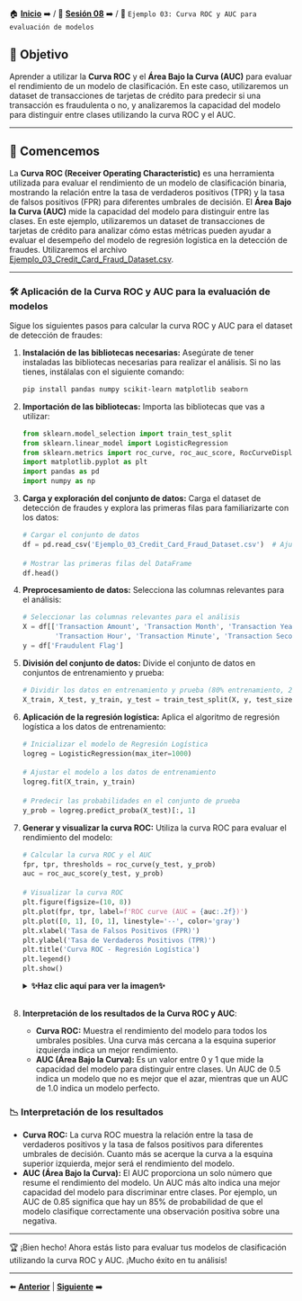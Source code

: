 🏠 [**Inicio**](../../Readme.md) ➡️ / 📖 [**Sesión 08**](../Readme.md) ➡️ / 📝 `Ejemplo 03: Curva ROC y AUC para evaluación de modelos`

## 🎯 Objetivo

Aprender a utilizar la **Curva ROC** y el **Área Bajo la Curva (AUC)** para evaluar el rendimiento de un modelo de clasificación. En este caso, utilizaremos un dataset de transacciones de tarjetas de crédito para predecir si una transacción es fraudulenta o no, y analizaremos la capacidad del modelo para distinguir entre clases utilizando la curva ROC y el AUC.

---

## 🚀 Comencemos

La **Curva ROC (Receiver Operating Characteristic)** es una herramienta utilizada para evaluar el rendimiento de un modelo de clasificación binaria, mostrando la relación entre la tasa de verdaderos positivos (TPR) y la tasa de falsos positivos (FPR) para diferentes umbrales de decisión. El **Área Bajo la Curva (AUC)** mide la capacidad del modelo para distinguir entre las clases. En este ejemplo, utilizaremos un dataset de transacciones de tarjetas de crédito para analizar cómo estas métricas pueden ayudar a evaluar el desempeño del modelo de regresión logística en la detección de fraudes. Utilizaremos el archivo [Ejemplo_03_Credit_Card_Fraud_Dataset.csv](../../Datasets/S08/Ejemplo_03_Credit_Card_Fraud_Dataset.csv).

---

### 🛠️ **Aplicación de la Curva ROC y AUC para la evaluación de modelos**

Sigue los siguientes pasos para calcular la curva ROC y AUC para el dataset de detección de fraudes:

1. **Instalación de las bibliotecas necesarias:** Asegúrate de tener instaladas las bibliotecas necesarias para realizar el análisis. Si no las tienes, instálalas con el siguiente comando:

    ```bash
    pip install pandas numpy scikit-learn matplotlib seaborn
    ```

2. **Importación de las bibliotecas:** Importa las bibliotecas que vas a utilizar:

    ```python
    from sklearn.model_selection import train_test_split
    from sklearn.linear_model import LogisticRegression
    from sklearn.metrics import roc_curve, roc_auc_score, RocCurveDisplay
    import matplotlib.pyplot as plt
    import pandas as pd
    import numpy as np
    ```

3. **Carga y exploración del conjunto de datos:** Carga el dataset de detección de fraudes y explora las primeras filas para familiarizarte con los datos:

    ```python
    # Cargar el conjunto de datos
    df = pd.read_csv('Ejemplo_03_Credit_Card_Fraud_Dataset.csv')  # Ajusta la ruta al archivo según tu entorno de trabajo.

    # Mostrar las primeras filas del DataFrame
    df.head()
    ```

4. **Preprocesamiento de datos:** Selecciona las columnas relevantes para el análisis:

    ```python
    # Seleccionar las columnas relevantes para el análisis
    X = df[['Transaction Amount', 'Transaction Month', 'Transaction Year', 'Transaction Day', 
            'Transaction Hour', 'Transaction Minute', 'Transaction Second', 'Merchant ID']]
    y = df['Fraudulent Flag']
    ```

5. **División del conjunto de datos:** Divide el conjunto de datos en conjuntos de entrenamiento y prueba:

    ```python
    # Dividir los datos en entrenamiento y prueba (80% entrenamiento, 20% prueba)
    X_train, X_test, y_train, y_test = train_test_split(X, y, test_size=0.2, random_state=42)
    ```

6. **Aplicación de la regresión logística:** Aplica el algoritmo de regresión logística a los datos de entrenamiento:

    ```python
    # Inicializar el modelo de Regresión Logística
    logreg = LogisticRegression(max_iter=1000)

    # Ajustar el modelo a los datos de entrenamiento
    logreg.fit(X_train, y_train)

    # Predecir las probabilidades en el conjunto de prueba
    y_prob = logreg.predict_proba(X_test)[:, 1]
    ```

7. **Generar y visualizar la curva ROC:** Utiliza la curva ROC para evaluar el rendimiento del modelo:

    ```python
    # Calcular la curva ROC y el AUC
    fpr, tpr, thresholds = roc_curve(y_test, y_prob)
    auc = roc_auc_score(y_test, y_prob)

    # Visualizar la curva ROC
    plt.figure(figsize=(10, 8))
    plt.plot(fpr, tpr, label=f'ROC curve (AUC = {auc:.2f})')
    plt.plot([0, 1], [0, 1], linestyle='--', color='gray')
    plt.xlabel('Tasa de Falsos Positivos (FPR)')
    plt.ylabel('Tasa de Verdaderos Positivos (TPR)')
    plt.title('Curva ROC - Regresión Logística')
    plt.legend()
    plt.show()
    ```

    <details>
        <summary><b>✨Haz clic aquí para ver la imagen✨</b></summary>
        <div align="center">
            <img src="../Imagenes/Ejemplo_03_Imagen_02.png" alt="Curva ROC" width="50%">
        </div>
    </details>

    <br>

8. **Interpretación de los resultados de la Curva ROC y AUC**:

    - **Curva ROC:** Muestra el rendimiento del modelo para todos los umbrales posibles. Una curva más cercana a la esquina superior izquierda indica un mejor rendimiento.
    - **AUC (Área Bajo la Curva):** Es un valor entre 0 y 1 que mide la capacidad del modelo para distinguir entre clases. Un AUC de 0.5 indica un modelo que no es mejor que el azar, mientras que un AUC de 1.0 indica un modelo perfecto.

### 📉 **Interpretación de los resultados**

- **Curva ROC:** La curva ROC muestra la relación entre la tasa de verdaderos positivos y la tasa de falsos positivos para diferentes umbrales de decisión. Cuanto más se acerque la curva a la esquina superior izquierda, mejor será el rendimiento del modelo.
- **AUC (Área Bajo la Curva):** El AUC proporciona un solo número que resume el rendimiento del modelo. Un AUC más alto indica una mejor capacidad del modelo para discriminar entre clases. Por ejemplo, un AUC de 0.85 significa que hay un 85% de probabilidad de que el modelo clasifique correctamente una observación positiva sobre una negativa.

---

🏆 ¡Bien hecho! Ahora estás listo para evaluar tus modelos de clasificación utilizando la curva ROC y AUC. ¡Mucho éxito en tu análisis!

---

⬅️ [**Anterior**](../Readme.md) | [**Siguiente**](../Reto-03/Readme.md) ➡️